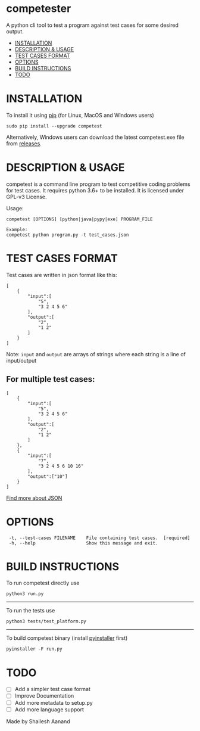 # competester

A python cli tool to test a program against test cases for some desired output.

-   [INSTALLATION](#installation)
-   [DESCRIPTION & USAGE](#description-&-usage)
-   [TEST CASES FORMAT](#test-cases-format)
-   [OPTIONS](#options)
-   [BUILD INSTRUCTIONS](#build-instructions)
-   [TODO](#todo)

# INSTALLATION

To install it using [pip](https://pip.pypa.io/) (for Linux, MacOS and Windows users)

`sudo pip install --upgrade competest`

Alternatively, Windows users can download the latest competest.exe file from [releases](https://github.com/shaileshaanand/competester/releases/tag/v0.0.4).

# DESCRIPTION & USAGE

competest is a command line program to test competitive coding problems for test cases. It requires python 3.6+ to be installed. It is licensed under GPL-v3 License.

Usage:

```
competest [OPTIONS] [python|java|pypy|exe] PROGRAM_FILE

Example:
competest python program.py -t test_cases.json
```

# TEST CASES FORMAT

Test cases are written in json format like this:

```
[
    {
        "input":[
            "5",
            "3 2 4 5 6"
        ],
        "output":[
            "2",
            "1 2"
        ]
    }
]
```

Note: `input` and `output` are arrays of strings where each string is a line of input/output

## For multiple test cases:

```
[
    {
        "input":[
            "5",
            "3 2 4 5 6"
        ],
        "output":[
            "2",
            "1 2"
        ]
    },
    {
        "input":[
            "7",
            "3 2 4 5 6 10 16"
        ],
        "output":["10"]
    }
]
```

[Find more about JSON](https://www.json.org)

# OPTIONS

```
 -t, --test-cases FILENAME    File containing test cases.  [required]
 -h, --help                   Show this message and exit.
```

# BUILD INSTRUCTIONS

To run competest directly use

```
python3 run.py
```

---

To run the tests use

```
python3 tests/test_platform.py
```

---

To build competest binary (install [pyinstaller](https://pypi.org/project/PyInstaller/) first)

```
pyinstaller -F run.py
```

# TODO

-   [ ] Add a simpler test case format
-   [ ] Improve Documentation
-   [ ] Add more metadata to setup.py
-   [ ] Add more language support

Made by Shailesh Aanand

